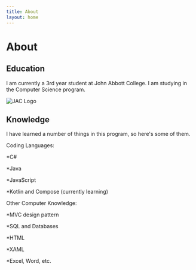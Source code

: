 ```yaml
---
title: About
layout: home
---
```


# About

## Education

I am currently a 3rd year student at John Abbott College.
I am studying in the Computer Science program.

![JAC Logo](https://bishopsforum.ubishops.ca/wp-content/uploads/2017/03/John-Abbott-logo.jpg)

## Knowledge

I have learned a number of things in this program, so here's some of them.

Coding Languages:
  
  *C#
  
  *Java
 
  *JavaScript
 
  *Kotlin and Compose (currently learning)

Other Computer Knowledge:
 
  *MVC design pattern
 
  *SQL and Databases
  
  *HTML
 
  *XAML
 
  *Excel, Word, etc.
